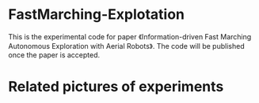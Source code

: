 # FastMarching-Explotation
This is the experimental code for paper 《Information-driven Fast Marching Autonomous Exploration with Aerial Robots》.
The code will be published once the paper is accepted.

# Related pictures of experiments
